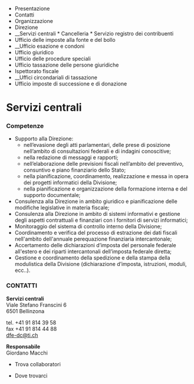   * Presentazione
  * Contatti
  * Organizzazione
  * Direzione
  *  __Servizi centrali
    * Cancelleria
    * Servizio registro dei contribuenti
  * Ufficio delle imposte alla fonte e del bollo
  *  __Ufficio esazione e condoni
  * Ufficio giuridico
  * Ufficio delle procedure speciali
  * Ufficio tassazione delle persone giuridiche
  * Ispettorato fiscale
  *  __Uffici circondariali di tassazione
  * Ufficio imposte di successione e di donazione

#  Servizi centrali

###  Competenze

  * Supporto alla Direzione: 
    * nell’evasione degli atti parlamentari, delle prese di posizione nell’ambito di consultazioni federali e di indagini conoscitive;
    * nella redazione di messaggi e rapporti;
    * nell’elaborazione delle previsioni fiscali nell’ambito del preventivo, consuntivo e piano finanziario dello Stato;
    * nella pianificazione, coordinamento, realizzazione e messa in opera dei progetti informatici della Divisione;
    * nella pianificazione e organizzazione della formazione interna e del supporto documentale;
  * Consulenza alla Direzione in ambito giuridico e pianificazione delle modifiche legislative in materia fiscale;
  * Consulenza alla Direzione in ambito di sistemi informativi e gestione degli aspetti contrattuali e finanziari con i fornitori di servizi informatici;
  * Monitoraggio del sistema di controllo interno della Divisione;
  * Coordinamento e verifica del processo di estrazione dei dati fiscali nell'ambito dell'annuale perequazione finanziaria intercantonale;
  * Accertamento delle dichiarazioni d’imposta del personale federale all'estero e dei riparti intercantonali dell’imposta federale diretta;
  * Gestione e coordinamento della spedizione e della stampa della modulistica della Divisione (dichiarazione d’imposta, istruzioni, moduli, ecc..).

###  CONTATTI

**Servizi centrali**  
Viale Stefano Franscini 6  
6501 Bellinzona

tel. +41 91 814 39 58  
fax +41 91 814 44 88  
dfe-dc@ti.ch

**Responsabile**  
Giordano Macchi

  * Trova collaboratori

  * Dove trovarci

